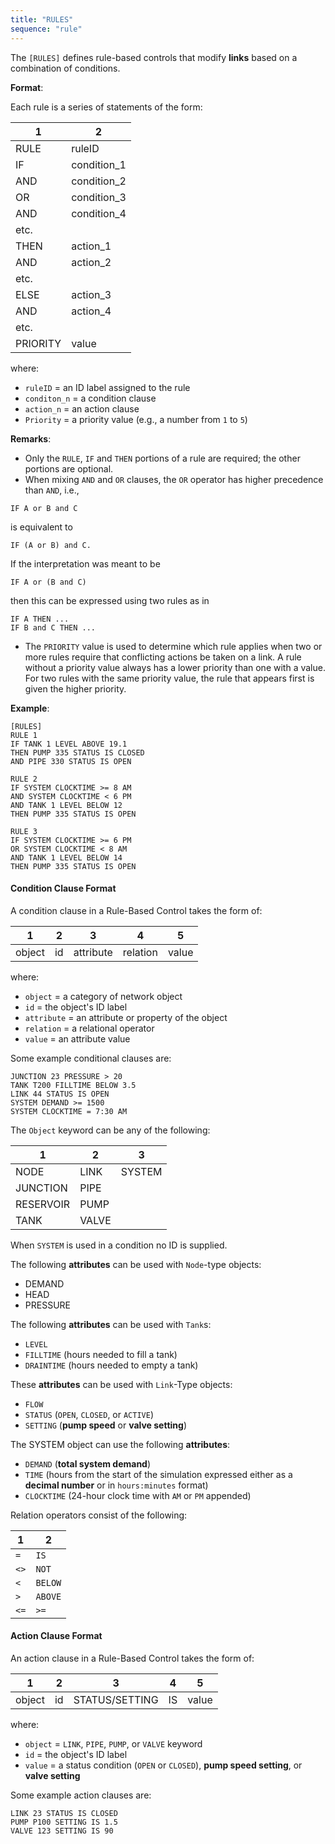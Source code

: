 ```yaml
---
title: "RULES"
sequence: "rule"
---
```


The `[RULES]` defines rule-based controls that modify **links** based on a combination of conditions.

**Format**:

Each rule is a series of statements of the form:

| 1        | 2           |
|----------|-------------|
| RULE     | ruleID      |
| IF       | condition_1 |
| AND      | condition_2 |
| OR       | condition_3 |
| AND      | condition_4 |
| etc.     |             |
| THEN     | action_1    |
| AND      | action_2    |
| etc.     |             |
| ELSE     | action_3    |
| AND      | action_4    |
| etc.     |             |
| PRIORITY | value       |

where:

- `ruleID` = an ID label assigned to the rule
- `conditon_n` = a condition clause
- `action_n` = an action clause
- `Priority` = a priority value (e.g., a number from `1` to `5`)

**Remarks**:

- Only the `RULE`, `IF` and `THEN` portions of a rule are required; the other portions are optional.
- When mixing `AND` and `OR` clauses, the `OR` operator has higher precedence than `AND`, i.e.,

```text
IF A or B and C
```

is equivalent to

```text
IF (A or B) and C.
```

If the interpretation was meant to be

```text
IF A or (B and C)
```

then this can be expressed using two rules as in

```text
IF A THEN ...
IF B and C THEN ...
```

- The `PRIORITY` value is used to determine which rule applies
  when two or more rules require that conflicting actions be taken on a link.
  A rule without a priority value always has a lower priority than one with a value.
  For two rules with the same priority value, the rule that appears first is given the higher priority.

**Example**:

```text
[RULES]
RULE 1
IF TANK 1 LEVEL ABOVE 19.1
THEN PUMP 335 STATUS IS CLOSED
AND PIPE 330 STATUS IS OPEN

RULE 2
IF SYSTEM CLOCKTIME >= 8 AM
AND SYSTEM CLOCKTIME < 6 PM
AND TANK 1 LEVEL BELOW 12
THEN PUMP 335 STATUS IS OPEN

RULE 3
IF SYSTEM CLOCKTIME >= 6 PM
OR SYSTEM CLOCKTIME < 8 AM
AND TANK 1 LEVEL BELOW 14
THEN PUMP 335 STATUS IS OPEN
```

#### Condition Clause Format

A condition clause in a Rule-Based Control takes the form of:

| 1      | 2   | 3         | 4        | 5     |
|--------|-----|-----------|----------|-------|
| object | id  | attribute | relation | value |

where:

- `object` = a category of network object
- `id` = the object's ID label
- `attribute` = an attribute or property of the object
- `relation` = a relational operator
- `value` = an attribute value

Some example conditional clauses are:

```text
JUNCTION 23 PRESSURE > 20
TANK T200 FILLTIME BELOW 3.5
LINK 44 STATUS IS OPEN
SYSTEM DEMAND >= 1500
SYSTEM CLOCKTIME = 7:30 AM
```

The `Object` keyword can be any of the following:

| 1         | 2     | 3      |
|-----------|-------|--------|
| NODE      | LINK  | SYSTEM |
| JUNCTION  | PIPE  |        |
| RESERVOIR | PUMP  |        |
| TANK      | VALVE |        |

When `SYSTEM` is used in a condition no ID is supplied.

The following **attributes** can be used with `Node`-type objects:

- DEMAND
- HEAD
- PRESSURE

The following **attributes** can be used with `Tank`s:

- `LEVEL`
- `FILLTIME` (hours needed to fill a tank)
- `DRAINTIME` (hours needed to empty a tank)

These **attributes** can be used with `Link`-Type objects:

- `FLOW`
- `STATUS` (`OPEN`, `CLOSED`, or `ACTIVE`)
- `SETTING` (**pump speed** or **valve setting**)

The SYSTEM object can use the following **attributes**:

- `DEMAND` (**total system demand**)
- `TIME` (hours from the start of the simulation expressed either as a **decimal number** or in `hours:minutes` format)
- `CLOCKTIME` (24-hour clock time with `AM` or `PM` appended)

Relation operators consist of the following:

| 1    | 2       |
|------|---------|
| `=`  | `IS`    |
| `<>` | `NOT`   |
| `<`  | `BELOW` |
| `>`  | `ABOVE` |
| `<=` | `>=`    |


#### Action Clause Format

An action clause in a Rule-Based Control takes the form of:

| 1      | 2   | 3              | 4   | 5     |
|--------|-----|----------------|-----|-------|
| object | id  | STATUS/SETTING | IS  | value |

where:

- `object` = `LINK`, `PIPE`, `PUMP`, or `VALVE` keyword
- `id` = the object's ID label
- `value` = a status condition (`OPEN` or `CLOSED`), **pump speed setting**, or **valve setting**

Some example action clauses are:

```text
LINK 23 STATUS IS CLOSED
PUMP P100 SETTING IS 1.5
VALVE 123 SETTING IS 90
```

